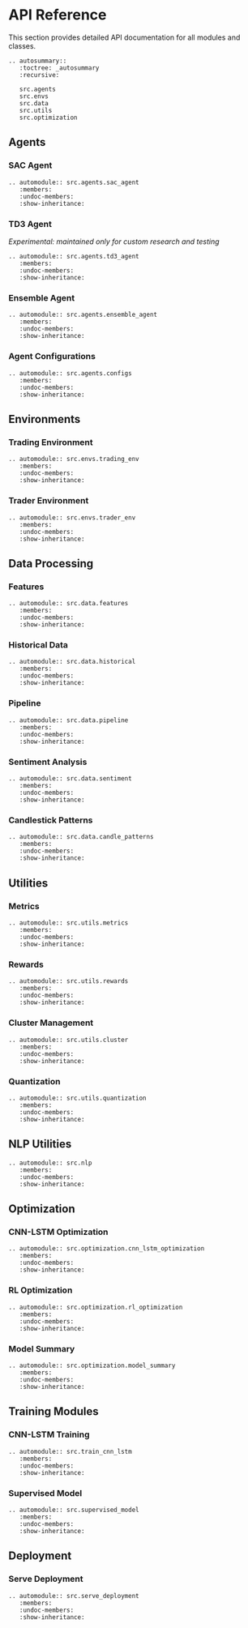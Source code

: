 # API Reference

This section provides detailed API documentation for all modules and classes.

```{eval-rst}
.. autosummary::
   :toctree: _autosummary
   :recursive:

   src.agents
   src.envs
   src.data
   src.utils
   src.optimization
```

## Agents

### SAC Agent

```{eval-rst}
.. automodule:: src.agents.sac_agent
   :members:
   :undoc-members:
   :show-inheritance:
```

### TD3 Agent

*Experimental: maintained only for custom research and testing*

```{eval-rst}
.. automodule:: src.agents.td3_agent
   :members:
   :undoc-members:
   :show-inheritance:
```

### Ensemble Agent

```{eval-rst}
.. automodule:: src.agents.ensemble_agent
   :members:
   :undoc-members:
   :show-inheritance:
```

### Agent Configurations

```{eval-rst}
.. automodule:: src.agents.configs
   :members:
   :undoc-members:
   :show-inheritance:
```

## Environments

### Trading Environment

```{eval-rst}
.. automodule:: src.envs.trading_env
   :members:
   :undoc-members:
   :show-inheritance:
```

### Trader Environment

```{eval-rst}
.. automodule:: src.envs.trader_env
   :members:
   :undoc-members:
   :show-inheritance:
```

## Data Processing

### Features

```{eval-rst}
.. automodule:: src.data.features
   :members:
   :undoc-members:
   :show-inheritance:
```

### Historical Data

```{eval-rst}
.. automodule:: src.data.historical
   :members:
   :undoc-members:
   :show-inheritance:
```

### Pipeline

```{eval-rst}
.. automodule:: src.data.pipeline
   :members:
   :undoc-members:
   :show-inheritance:
```

### Sentiment Analysis

```{eval-rst}
.. automodule:: src.data.sentiment
   :members:
   :undoc-members:
   :show-inheritance:
```

### Candlestick Patterns

```{eval-rst}
.. automodule:: src.data.candle_patterns
   :members:
   :undoc-members:
   :show-inheritance:
```

## Utilities

### Metrics

```{eval-rst}
.. automodule:: src.utils.metrics
   :members:
   :undoc-members:
   :show-inheritance:
```

### Rewards

```{eval-rst}
.. automodule:: src.utils.rewards
   :members:
   :undoc-members:
   :show-inheritance:
```

### Cluster Management

```{eval-rst}
.. automodule:: src.utils.cluster
   :members:
   :undoc-members:
   :show-inheritance:
```

### Quantization

```{eval-rst}
.. automodule:: src.utils.quantization
   :members:
   :undoc-members:
   :show-inheritance:
```

## NLP Utilities

```{eval-rst}
.. automodule:: src.nlp
   :members:
   :undoc-members:
   :show-inheritance:
```

## Optimization

### CNN-LSTM Optimization

```{eval-rst}
.. automodule:: src.optimization.cnn_lstm_optimization
   :members:
   :undoc-members:
   :show-inheritance:
```

### RL Optimization

```{eval-rst}
.. automodule:: src.optimization.rl_optimization
   :members:
   :undoc-members:
   :show-inheritance:
```

### Model Summary

```{eval-rst}
.. automodule:: src.optimization.model_summary
   :members:
   :undoc-members:
   :show-inheritance:
```

## Training Modules

### CNN-LSTM Training

```{eval-rst}
.. automodule:: src.train_cnn_lstm
   :members:
   :undoc-members:
   :show-inheritance:
```

### Supervised Model

```{eval-rst}
.. automodule:: src.supervised_model
   :members:
   :undoc-members:
   :show-inheritance:
```

## Deployment

### Serve Deployment

```{eval-rst}
.. automodule:: src.serve_deployment
   :members:
   :undoc-members:
   :show-inheritance:
```

